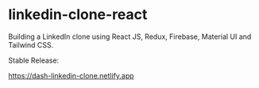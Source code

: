 # linkedin-clone-react
Building a LinkedIn clone using React JS, Redux, Firebase, Material UI and Tailwind CSS.

Stable Release:

https://dash-linkedin-clone.netlify.app
